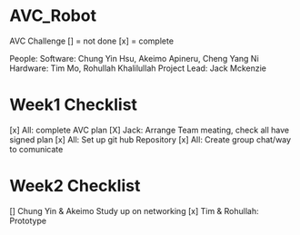 # AVC_Robot
AVC Challenge
[] = not done [x] = complete

People:
Software: Chung Yin Hsu, Akeimo Apineru, Cheng Yang Ni 
Hardware: Tim Mo, Rohullah Khalilullah
Project Lead: Jack Mckenzie

# Week1 Checklist
[x] All: complete AVC plan
[X] Jack: Arrange Team meating, check all have signed plan
[x] All: Set up git hub Repository
[x] All: Create group chat/way to comunicate 

# Week2 Checklist 
[] Chung Yin & Akeimo Study up on networking
[x] Tim & Rohullah: Prototype 
